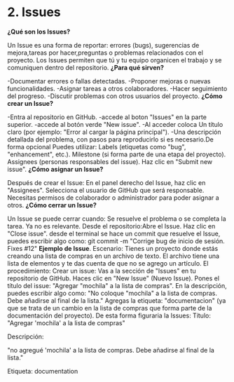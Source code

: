 # 2. Issues

**¿Qué son los Issues?**

Un Issue es una forma de reportar:
errores (bugs), sugerencias de mejora,tareas por hacer,preguntas o problemas relacionados con el proyecto.
Los Issues permiten que tú y tu equipo organicen el trabajo y se comuniquen dentro del repositorio.
**¿Para qué sirven?**

-Documentar errores o fallas detectadas.
-Proponer mejoras o nuevas funcionalidades.
-Asignar tareas a otros colaboradores.
-Hacer seguimiento del progreso.
-Discutir problemas con otros usuarios del proyecto.
**¿Cómo crear un Issue?**

-Entra al repositorio en GitHub.
-accede al boton "Issues" en la parte superior.
-accede al botón verde "New issue".
-Al acceder coloca Un título claro (por ejemplo: "Error al cargar la página principal").
-Una descripción detallada del problema, con pasos para reproducirlo si es necesario.De forma opcional Puedes utilizar:
Labels (etiquetas como "bug", "enhancement", etc.).
Milestone (si forma parte de una etapa del proyecto).
Assignees (personas responsables del issue).
Haz clic en "Submit new issue".
**¿Cómo asignar un Issue?**

Después de crear el Issue:
En el panel derecho del Issue, haz clic en "Assignees".
Selecciona el usuario de GitHub que será responsable.
Necesitas permisos de colaborador o administrador para poder asignar a otros.
**¿Cómo cerrar un Issue?**

Un Issue se puede cerrar cuando:
Se resuelve el problema o se completa la tarea.
Ya no es relevante.
Desde el repositorio:Abre el Issue.
Haz clic en "Close issue".
desde el terminal se hace un commit que resuelve el Issue, puedes escribir algo como:
git commit -m "Corrige bug de inicio de sesión. Fixes #12"
**Ejemplo de Issue**.
Escenario:
Tienes un proyecto donde estás creando una lista de compras en un archivo de texto. El archivo tiene una lista de elementos y te das cuenta de que no se agrego un artículo.
El procedimiento:
Crear un issue:
Vas a la sección de "Issues" en tu repositorio de GitHub.
Haces clic en "New Issue" (Nuevo Issue).
Pones el título del issue: "Agregar "mochila" a la lista de compras".
En la descripción, puedes escribir algo como:
"No coloque "mochila" a la lista de compras. Debe añadirse al final de la lista."
Agregas la etiqueta: "documentacion" (ya que se trata de un cambio en la lista de compras que forma parte de la documentación del proyecto).
De esta forma figuraria la Issues:
Título: "Agregar 'mochila' a la lista de compras"

Descripción:

"no agregué 'mochila' a la lista de compras. Debe añadirse al final de la lista."

Etiqueta: documentation
